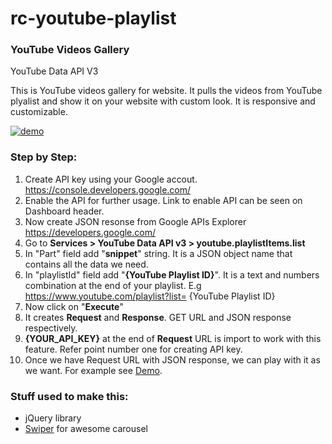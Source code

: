 # rc-youtube-playlist

### YouTube Videos Gallery

YouTube Data API V3

This is YouTube videos gallery for website. It pulls the videos from YouTube plyalist and show it on your website with custom look. It is responsive and customizable.


[![demo](https://placeholdit.imgix.net/~text?txtsize=22&bg=00c2ff&txtclr=ffffff&txt=DEMO&w=200&h=50)](https://ravindrachaugule.github.io/rc-youtube-playlist/index.html)



### Step by Step:

 1. Create API key using your Google accout. https://console.developers.google.com/
 2. Enable the API for further usage. Link to enable API can be seen on Dashboard header.
 3. Now create JSON resonse from Google APIs Explorer https://developers.google.com/
 4. Go to **Services > YouTube Data API v3 > youtube.playlistItems.list**
 5. In "Part" field add "**snippet**" string. It is a JSON object name that contains all the data we need.
 6. In "playlistId" field add "**{YouTube Playlist ID}**". It is a text and numbers combination at the end of your playlist. E.g https://www.youtube.com/playlist?list= {YouTube Playlist ID}
 7. Now click on "**Execute**"
 8. It creates **Request** and **Response**. GET URL and JSON response respectively.
 9. **{YOUR_API_KEY}** at the end of **Request** URL is import to work with this feature. Refer point number one for creating API key.
 10. Once we have Request URL with JSON response, we can play with it as we want. For example see [Demo](https://ravindrachaugule.github.io/rc-youtube-playlist/index.html).




### Stuff used to make this:

 * jQuery library
 * [Swiper](http://idangero.us/swiper/#.WN-zuPl96Uk) for awesome carousel
